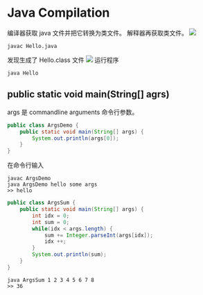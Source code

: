 # Java Compilation
编译器获取 java 文件并把它转换为类文件。
解释器再获取类文件。
![](https://typora-birdy.oss-cn-guangzhou.aliyuncs.com/20240516185425.png)
```shell
javac Hello.java
```
发现生成了 Hello.class 文件
![](https://typora-birdy.oss-cn-guangzhou.aliyuncs.com/20240516191448.png)
运行程序
```shell
java Hello
```
## public static void main(String\[] agrs)
args 是 commandline arguments 命令行参数。
```java
public class ArgsDemo {
	public static void main(String[] args) {
		System.out.println(args[0]);
	}
}
```
在命令行输入
```shell
javac ArgsDemo
java ArgsDemo hello some args
>> hello
```

```java
public class ArgsSum {
	public static void main(String[] args) {
		int idx = 0;
		int sum = 0;
		while(idx < args.length) {
			sum += Integer.parseInt(args[idx]);
			idx ++;
		}
		System.out.println(sum);
	}
}
```
```shell
java ArgsSum 1 2 3 4 5 6 7 8 
>> 36
```